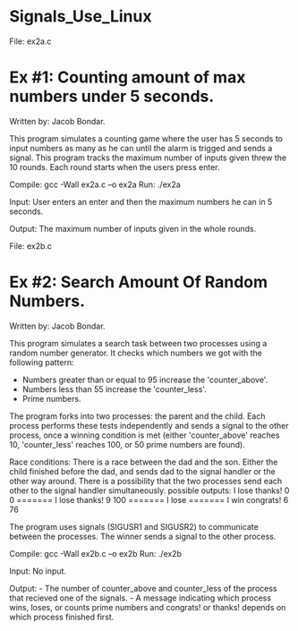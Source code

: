 # Signals_Use_Linux

File: ex2a.c 

Ex #1: Counting amount of max numbers under 5 seconds.
==========================================================
Written by: Jacob Bondar.

This program simulates a counting game where the user has 5
 seconds to input numbers as many as he can until the alarm is 
 trigged and sends a signal.
This program tracks the maximum number of inputs given threw the 10 
 rounds. Each round starts when the users press enter.

Compile: gcc -Wall ex2a.c –o ex2a
Run: ./ex2a

Input: User enters an enter and then the maximum numbers he can in 
 	5 seconds.
 
Output: The maximum number of inputs given in the whole rounds.


File: ex2b.c 

Ex #2: Search Amount Of Random Numbers.
==========================================================
Written by: Jacob Bondar.

This program simulates a search task between two processes using a
 random number generator. It checks which numbers we got with the
 following pattern:
 - Numbers greater than or equal to 95 increase the 'counter_above'.
 - Numbers less than 55 increase the 'counter_less'.
 - Prime numbers.

The program forks into two processes: the parent and the child. Each
 process performs these tests independently and sends a signal to the
 other process, once a winning condition is met 
 (either 'counter_above' reaches 10, 'counter_less' reaches 100, 
 or 50 prime numbers are found).


Race conditions: There is a race between the dad and the son. Either the
 child finished before the dad, and sends dad to the signal handler or the
 other way around. There is a possibility that the two processes send each 
 other to the signal handler simultaneously.
possible outputs: I lose
		  thanks!
		  0 0
		  =======
		  I lose
		  thanks!
		  9 100
		  =======
		  I lose
		  =======
		  I win
		  congrats!
		  6 76

 
The program uses signals (SIGUSR1 and SIGUSR2) to communicate between
 the processes. The winner sends a signal to the other process.

Compile: gcc -Wall ex2b.c –o ex2b
Run: ./ex2b

Input: No input.
 
Output: - The number of counter_above and counter_less of the process that
 		recieved one of the signals.
 	- A message indicating which process wins, loses, or counts prime
 		numbers and congrats! or thanks! depends on which process 
		finished first.
